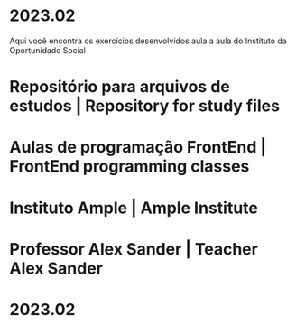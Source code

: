 # 2023.02
Aqui você encontra os exercícios desenvolvidos aula a aula do Instituto da Oportunidade Social

# Repositório para arquivos de estudos | Repository for study files
# Aulas de programação FrontEnd | FrontEnd programming classes
# Instituto Ample | Ample Institute
# Professor Alex Sander | Teacher Alex Sander

# 2023.02
